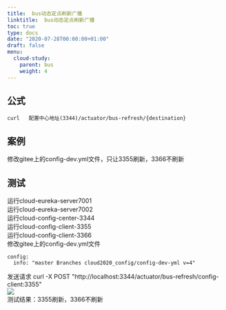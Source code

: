 ```yaml
---
title:  bus动态定点刷新广播
linktitle:  bus动态定点刷新广播
toc: true
type: docs
date: "2020-07-28T00:00:00+01:00"
draft: false
menu:
  cloud-study:
    parent: bus
    weight: 4
---
```




## 公式

`curl   配置中心地址(3344)/actuator/bus-refresh/{destination}`

## 案例

修改gitee上的config-dev.yml文件，只让3355刷新，3366不刷新  



## 测试

运行cloud-eureka-server7001  
运行cloud-eureka-server7002  
运行cloud-config-center-3344  
运行cloud-config-client-3355   
运行cloud-config-client-3366   
修改gitee上的config-dev.yml文件

```
config: 
  info: "master Branches cloud2020_config/config-dev-yml v=4"
```
发送请求  curl -X POST "http://localhost:3344/actuator/bus-refresh/config-client:3355"  
![](/img/springCloud/55.jpg)   
测试结果：3355刷新，3366不刷新  


